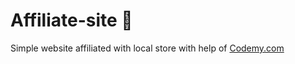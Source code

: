 # Affiliate-site :money_mouth_face:                                                                                                                                                                     
Simple website affiliated with local store
 with help of <a href="http://johnelder.com/">Codemy.com</a>
